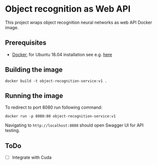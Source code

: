 # Object recognition as Web API

This project wraps object recognition neural networks as web API Docker image.

## Prerequisites

* [Docker](https://www.docker.com/), for Ubuntu 18.04 installation see e.g. [here](https://www.digitalocean.com/community/tutorials/how-to-install-and-use-docker-on-ubuntu-18-04)

## Building the image

```
docker build -t object-recognition-service:v1 . 
```

## Running the image

To redirect to port 8080 run following command:

```
docker run -p 8080:80 object-recognition-service:v1
```

Navigating to `http://localhost:8080` should open Swagger UI for API testing.

## ToDo

- [ ] Integrate with Cuda